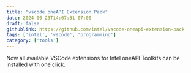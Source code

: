 ```yaml
---
title: "vscode oneAPI Extension Pack"
date: 2024-06-23T14:07:31-07:00
draft: false
githublink: https://github.com/intel/vscode-oneapi-extension-pack
tags: ['intel', 'vscode', 'programming'] 
category: ['tools']
---
```


Now all available VSCode extensions for Intel oneAPI Toolkits can be installed with one click.
